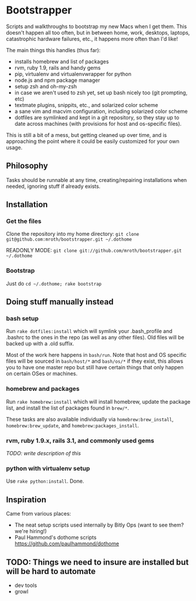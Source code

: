 # Bootstrapper
Scripts and walkthroughs to bootstrap my new Macs when I get them.  This doesn't happen all too often, but in between home, work, desktops, laptops, catastrophic hardware failures, etc., it happens more often than I'd like!

The main things this handles (thus far):

 - installs homebrew and list of packages
 - rvm, ruby 1.9, rails and handy gems
 - pip, virtualenv and virtualenvwrapper for python
 - node.js and npm package manager
 - setup zsh and oh-my-zsh
 - in case we aren't used to zsh yet, set up bash nicely too (git prompting, etc)
 - textmate plugins, snippits, etc., and solarized color scheme
 - a sane vim and macvim configuration, including solarized color scheme
 - dotfiles are symlinked and kept in a git repository, so they stay up to date across machines (with provisions for host and os-specific files).

This is still a bit of a mess, but getting cleaned up over time, and is approaching the point where it could be easily customized for your own usage.

## Philosophy
Tasks should be runnable at any time, creating/repairing installations when needed, ignoring stuff if already exists.

## Installation

### Get the files
Clone the repository into my home directory:
`git clone git@github.com:mroth/bootstrapper.git ~/.dothome`

READONLY MODE:
`git clone git://github.com/mroth/bootstrapper.git ~/.dothome`

### Bootstrap
Just do `cd ~/.dothome; rake bootstrap`

## Doing stuff manually instead

### bash setup
Run `rake dotfiles:install` which will symlink your .bash_profile and .bashrc to the ones in the repo (as well as any other files).  Old files will be backed up with a .old suffix.

Most of the work here happens in `bash/run`.  Note that host and OS specific files will be sourced in `bash/host/*` and `bash/os/*` if they exist, this allows you to have one master repo but still have certain things that only happen on certain OSes or machines.

### homebrew and packages
Run `rake homebrew:install` which will install homebrew, update the package list, and install the list of packages found in `brew/*`.

These tasks are also available individually via `homebrew:brew_install`, `homebrew:brew_update`, and `homebrew:packages_install`.

### rvm, ruby 1.9.x, rails 3.1, and commonly used gems
*TODO: write description of this*

### python with virtualenv setup
Use `rake python:install`. Done.


## Inspiration
Came from various places:

- The neat setup scripts used internally by Bitly Ops (want to see them? we're hiring!)
- Paul Hammond's dothome scripts https://github.com/paulhammond/dothome

## TODO: Things we need to insure are installed but will be hard to automate

- dev tools
- growl
